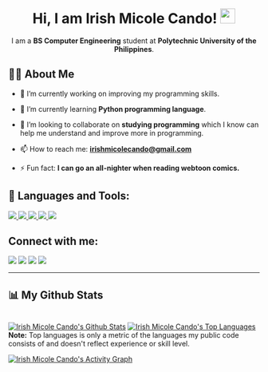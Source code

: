 <h1 align="center">Hi, I am Irish Micole Cando! <img src="https://raw.githubusercontent.com/MartinHeinz/MartinHeinz/master/wave.gif" width="30px"></h1>
<p align="center"> I am a <b>BS Computer Engineering</b> student at <b>Polytechnic University of the Philippines</b>.</p>


## 🙋‍♂️ About Me

- 🔭 I’m currently working on improving my programming skills.

- 🌱 I’m currently learning **Python programming language**.

- 👯 I’m looking to collaborate on **studying programming** which I know can help me understand and improve more in programming.

- 📫 How to reach me: **irishmicolecando@gmail.com**

- ⚡ Fun fact: **I can go an all-nighter when reading webtoon comics.**

## 🚀 Languages and Tools:

<p align="left"> 
    <a href="https://www.python.org" target="_blank"> <img src="https://img.icons8.com/color/48/000000/python.png"/> </a> 
    <a href="https://www.java.com" target="_blank"> <img src="https://img.icons8.com/color/48/000000/java-coffee-cup-logo.png"/> </a>
    <a href="https://www.w3.org/html/" target="_blank"> <img src="https://img.icons8.com/color/48/000000/html-5.png"/> </a> 
    <a href="https://www.w3schools.com/css/" target="_blank"> <img src="https://img.icons8.com/color/48/000000/css3.png"/> </a> 
    <a href="https://www.java.com" target="_blank"> <img src="https://img.icons8.com/color/48/000000/java-coffee-cup-logo.png"/> </a>
</p>

## Connect with me:
<p align="left">

<a href = "https://www.linkedin.com/in/irish-micole-cando-851714225/" target="_blank"> <img src="https://img.icons8.com/fluent/48/000000/linkedin.png"/></a>
<a href = "https://www.facebook.com/ayreeeshcando" target="_blank"> <img src="https://img.icons8.com/color/48/000000/facebook.png"/></a>
<a href = "https://twitter.com/ayreeeshcando" target="_blank"> <img src="https://img.icons8.com/fluent/48/000000/twitter.png"/></a>
<a href = "https://www.instagram.com/ayreshcando/" target="_blank"> <img src="https://img.icons8.com/fluent/48/000000/instagram-new.png"/></a>
</p>

<hr>

## 📊 My Github Stats

  <br/>
    <a href="https://github.com/irishmicoletcando/github-readme-stats" target="_blank"><img alt="Irish Micole Cando's Github Stats" src="https://github-readme-stats.vercel.app/api?username=irishmicoletcando&show_icons=true&count_private=true&theme=react&hide_border=true&bg_color=0D1117" /></a>
  <a href="https://github.com/irishmicoletcando/github-readme-stats" target="_blank"><img alt="Irish Micole Cando's Top Languages" src="https://github-readme-stats.vercel.app/api/top-langs/?username=irishmicoletcando&langs_count=8&count_private=true&layout=compact&theme=react&hide_border=true&bg_color=0D1117" /></a>
  <br/>
  <b>Note:</b> Top languages is only a metric of the languages my public code consists of and doesn't reflect experience or skill level.

<br/>

<a href="https://github.com/irishmicoletcando/github-readme-activity-graph" target="_blank"><img alt="Irish Micole Cando's Activity Graph" src="https://activity-graph.herokuapp.com/graph?username=irishmicoletcando&bg_color=0D1117&color=5BCDEC&line=5BCDEC&point=FFFFFF&hide_border=true" /></a>